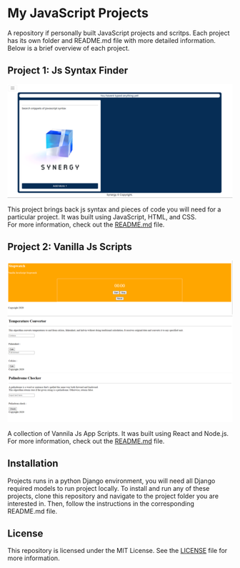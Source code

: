 # My JavaScript Projects

A repository if personally built JavaScript projects and scritps. Each project has its own folder and README.md file with more detailed information. Below is a brief overview of each project.

## Project 1: Js Syntax Finder

![Screenshot of Project 1](https://github.com/aienx/js-archive/blob/main/jsapp4.png)

This project brings back js syntax and pieces of code you will need for a particular project. It was built using JavaScript, HTML, and CSS.   
For more information, check out the [README.md](project1/README.md) file.

## Project 2: Vanilla Js Scripts

![Screenshot of Project 1](https://github.com/aienx/js-archive/blob/main/jsapp1.png)
![Screenshot of Project 2](https://github.com/aienx/js-archive/blob/main/jsapp2.png)
![Screenshot of Project 3](https://github.com/aienx/js-archive/blob/main/jsapp3.png)

A collection of Vannila Js App Scripts. It was built using React and Node.js. For more information, check out the [README.md](project2/README.md) file.


## Installation

Projects runs in a python Django environment, you will need all Django required models to run project locally.
To install and run any of these projects, clone this repository and navigate to the project folder you are interested in. Then, follow the instructions in the corresponding README.md file.

## License

This repository is licensed under the MIT License. See the [LICENSE](LICENSE) file for more information.
